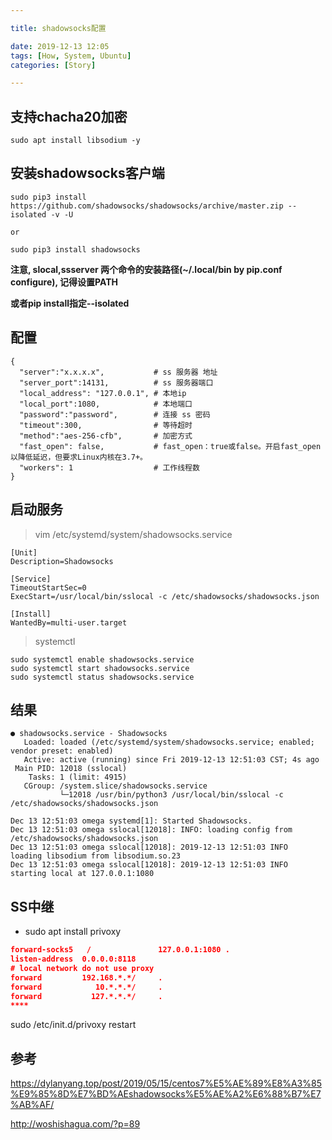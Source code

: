```yaml
---

title: shadowsocks配置

date: 2019-12-13 12:05
tags: [How, System, Ubuntu]
categories: [Story]

---
```



<!-- more -->

## 支持chacha20加密

    sudo apt install libsodium -y


## 安装shadowsocks客户端

    sudo pip3 install https://github.com/shadowsocks/shadowsocks/archive/master.zip --isolated -v -U

    or

    sudo pip3 install shadowsocks


**注意, slocal,ssserver 两个命令的安装路径(~/.local/bin by pip.conf configure), 记得设置PATH**

**或者pip install指定--isolated**

## 配置

```
{
  "server":"x.x.x.x",           # ss 服务器 地址
  "server_port":14131,          # ss 服务器端口
  "local_address": "127.0.0.1", # 本地ip
  "local_port":1080,            # 本地端口
  "password":"password",        # 连接 ss 密码
  "timeout":300,                # 等待超时
  "method":"aes-256-cfb",       # 加密方式
  "fast_open": false,           # fast_open：true或false。开启fast_open以降低延迟，但要求Linux内核在3.7+。
  "workers": 1                  # 工作线程数
}
```


## 启动服务

> vim /etc/systemd/system/shadowsocks.service

```
[Unit]
Description=Shadowsocks

[Service]
TimeoutStartSec=0
ExecStart=/usr/local/bin/sslocal -c /etc/shadowsocks/shadowsocks.json

[Install]
WantedBy=multi-user.target
```

> systemctl

```
sudo systemctl enable shadowsocks.service
sudo systemctl start shadowsocks.service
sudo systemctl status shadowsocks.service
```

## 结果

```
● shadowsocks.service - Shadowsocks
   Loaded: loaded (/etc/systemd/system/shadowsocks.service; enabled; vendor preset: enabled)
   Active: active (running) since Fri 2019-12-13 12:51:03 CST; 4s ago
 Main PID: 12018 (sslocal)
    Tasks: 1 (limit: 4915)
   CGroup: /system.slice/shadowsocks.service
           └─12018 /usr/bin/python3 /usr/local/bin/sslocal -c /etc/shadowsocks/shadowsocks.json

Dec 13 12:51:03 omega systemd[1]: Started Shadowsocks.
Dec 13 12:51:03 omega sslocal[12018]: INFO: loading config from /etc/shadowsocks/shadowsocks.json
Dec 13 12:51:03 omega sslocal[12018]: 2019-12-13 12:51:03 INFO     loading libsodium from libsodium.so.23
Dec 13 12:51:03 omega sslocal[12018]: 2019-12-13 12:51:03 INFO     starting local at 127.0.0.1:1080
```

## SS中继

- sudo apt install privoxy

```json
forward-socks5   /               127.0.0.1:1080 .
listen-address  0.0.0.0:8118
# local network do not use proxy
forward         192.168.*.*/     .
forward            10.*.*.*/     .
forward           127.*.*.*/     .
****
```

sudo /etc/init.d/privoxy restart

## 参考

https://dylanyang.top/post/2019/05/15/centos7%E5%AE%89%E8%A3%85%E9%85%8D%E7%BD%AEshadowsocks%E5%AE%A2%E6%88%B7%E7%AB%AF/

http://woshishagua.com/?p=89
